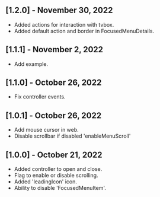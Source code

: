 ## [1.2.0] - November 30, 2022

* Added actions for interaction with tvbox.
* Added default action and border in FocusedMenuDetails.

## [1.1.1] - November 2, 2022

* Add example.

## [1.1.0] - October 26, 2022

* Fix controller events.

## [1.0.1] - October 26, 2022

* Add mouse cursor in web.
* Disable scrollbar if disabled 'enableMenuScroll'

## [1.0.0] - October 21, 2022

* Added controller to open and close.
* Flag to enable or disable scrolling.
* Added 'leadingIcon' icon.
* Ability to disable 'FocusedMenuItem'.